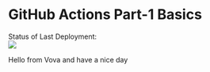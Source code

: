 # GitHub Actions Part-1 Basics


Status of Last Deployment:<br>
<img src="https://github.com/ligum/github-actions-part1-basics/.github/workflows/github-actions-basics/badge.svg?branch=master"><br>



Hello from Vova and have a nice day
